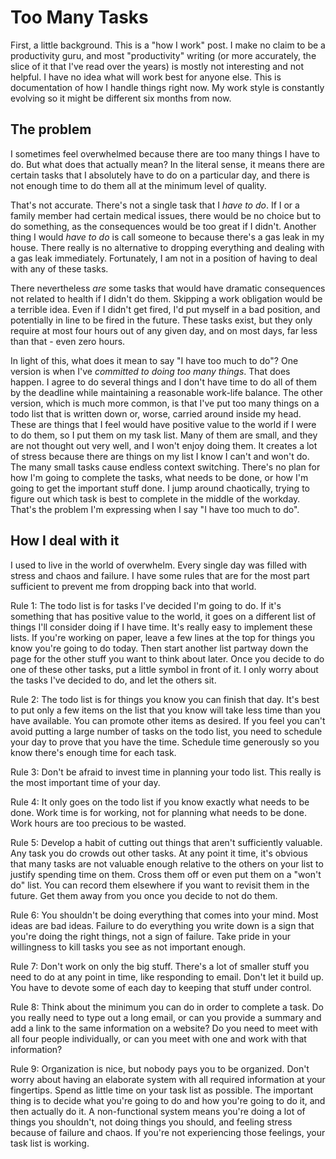 # Too Many Tasks

First, a little background. This is a "how I work" post. I make no claim to be a productivity guru, and most "productivity" writing (or more accurately, the slice of it that I've read over the years) is mostly not interesting and not helpful. I have no idea what will work best for anyone else. This is documentation of how I handle things right now. My work style is constantly evolving so it might be different six months from now.

## The problem

I sometimes feel overwhelmed because there are too many things I have to do. But what does that actually mean? In the literal sense, it means there are certain tasks that I absolutely have to do on a particular day, and there is not enough time to do them all at the minimum level of quality.

That's not accurate. There's not a single task that I *have to do*. If I or a family member had certain medical issues, there would be no choice but to do something, as the consequences would be too great if I didn't. Another thing I would *have to do* is call someone to because there's a gas leak in my house. There really is no alternative to dropping everything and dealing with a gas leak immediately. Fortunately, I am not in a position of having to deal with any of these tasks.

There nevertheless *are* some tasks that would have dramatic consequences not related to health if I didn't do them. Skipping a work obligation would be a terrible idea. Even if I didn't get fired, I'd put myself in a bad position, and potentially in line to be fired in the future. These tasks exist, but they only require at most four hours out of any given day, and on most days, far less than that - even zero hours.

In light of this, what does it mean to say "I have too much to do"? One version is when I've *committed to doing too many things*. That does happen. I agree to do several things and I don't have time to do all of them by the deadline while maintaining a reasonable work-life balance. The other version, which is much more common, is that I've put too many things on a todo list that is written down or, worse, carried around inside my head. These are things that I feel would have positive value to the world if I were to do them, so I put them on my task list. Many of them are small, and they are not thought out very well, and I won't enjoy doing them. It creates a lot of stress because there are things on my list I know I can't and won't do. The many small tasks cause endless context switching. There's no plan for how I'm going to complete the tasks, what needs to be done, or how I'm going to get the important stuff done. I jump around chaotically, trying to figure out which task is best to complete in the middle of the workday. That's the problem I'm expressing when I say "I have too much to do".

## How I deal with it

I used to live in the world of overwhelm. Every single day was filled with stress and chaos and failure. I have some rules that are for the most part sufficient to prevent me from dropping back into that world.

Rule 1: The todo list is for tasks I've decided I'm going to do. If it's something that has positive value to the world, it goes on a different list of things I'll consider doing if I have time. It's really easy to implement these lists. If you're working on paper, leave a few lines at the top for things you know you're going to do today. Then start another list partway down the page for the other stuff you want to think about later. Once you decide to do one of these other tasks, put a little symbol in front of it. I only worry about the tasks I've decided to do, and let the others sit.

Rule 2: The todo list is for things you know you can finish that day. It's best to put only a few items on the list that you know will take less time than you have available. You can promote other items as desired. If you feel you can't avoid putting a large number of tasks on the todo list, you need to schedule your day to prove that you have the time. Schedule time generously so you know there's enough time for each task.

Rule 3: Don't be afraid to invest time in planning your todo list. This really is the most important time of your day.

Rule 4: It only goes on the todo list if you know exactly what needs to be done. Work time is for working, not for planning what needs to be done. Work hours are too precious to be wasted.

Rule 5: Develop a habit of cutting out things that aren't sufficiently valuable. Any task you do crowds out other tasks. At any point it time, it's obvious that many tasks are not valuable enough relative to the others on your list to justify spending time on them. Cross them off or even put them on a "won't do" list. You can record them elsewhere if you want to revisit them in the future. Get them away from you once you decide to not do them.

Rule 6: You shouldn't be doing everything that comes into your mind. Most ideas are bad ideas. Failure to do everything you write down is a sign that you're doing the right things, not a sign of failure. Take pride in your willingness to kill tasks you see as not important enough.

Rule 7: Don't work on only the big stuff. There's a lot of smaller stuff you need to do at any point in time, like responding to email. Don't let it build up. You have to devote some of each day to keeping that stuff under control.

Rule 8: Think about the minimum you can do in order to complete a task. Do you really need to type out a long email, or can you provide a summary and add a link to the same information on a website? Do you need to meet with all four people individually, or can you meet with one and work with that information?

Rule 9: Organization is nice, but nobody pays you to be organized. Don't worry about having an elaborate system with all required information at your fingertips. Spend as little time on your task list as possible. The important thing is to decide what you're going to do and how you're going to do it, and then actually do it. A non-functional system means you're doing a lot of things you shouldn't, not doing things you should, and feeling stress because of failure and chaos. If you're not experiencing those feelings, your task list is working.